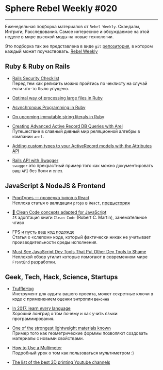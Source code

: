 # Sphere Rebel Weekly #020
----

Еженедельная подборка материалов от `Rebel Weekly`. Скандалы, Интриги, Расследования.
Самое интересное и обсуждаемое на этой неделе в мире высокой моды на новые технологии.

Это подборка так же представлена в виде `git` [репозитория](https://github.com/SphereSoftware/weekly), в котором каждый может
поучаствовать. [Rebel Weekly](https://github.com/SphereSoftware/weekly)

## Ruby & Ruby on Rails

* [Rails Security Checklist](https://github.com/eliotsykes/rails-security-checklist)<br/>
Перед тем как релизить можно пройтись по чеклисту на случай если что-то было упущено.

* [Optimal way of processing large files in Ruby](https://felipeelias.github.io/ruby/2017/01/02/fast-file-processing-ruby.html)

* [Asynchronous Programming in Ruby](https://medium.com/@gauravbasti2006/async-mongo-queries-in-ruby-96a31b48b8f3#.jaa5b8ab5)

* [On upcoming immutable string literals in Ruby](http://blog.arkency.com/2017/01/on-upcoming-immutable-string-literals-in-ruby/)

* [Creating Advanced Active Record DB Queries with Arel](https://blog.codeship.com/creating-advanced-active-record-db-queries-arel/)<br/>
Путешествие в славный дивный мир реляционной алгебры в компании `arel`.

* [Adding custom types to your ActiveRecord models with the Attributes API](https://christoph.luppri.ch/articles/2017/01/07/adding-custom-types-to-your-activerecord-models-with-the-attributes-api/)

* [Rails API with Swagger](https://www.sitepoint.com/do-the-right-thing-and-document-your-rails-api-with-swagger/)<br/>
`swagger` это прекрастный пример того как можно документировать ваш `API` без боли и слез.

## JavaScript & NodeJS & Frontend

* [PropTypes — проверка типов в React](https://habrahabr.ru/post/319358/)<br/>
Неплоха статья о валидации `props` в `React`, [предыстория](https://habrahabr.ru/post/319270/)

* [🛁 Clean Code concepts adapted for JavaScript](https://github.com/ryanmcdermott/clean-code-javascript)<br/>
`JS` адоптация книги `Clean Code` (Robert C. Martin), занемательное чтиво

* [FPS и пусть ваш код подожде](https://habrahabr.ru/post/319302/)<br/>
Статья о «слепом» коде, который фактически никак не учитывает производительности среды исполнения.

* [Must See JavaScript Dev Tools That Put Other Dev Tools to Shame](https://medium.com/javascript-scene/must-see-javascript-dev-tools-that-put-other-dev-tools-to-shame-aca6d3e3d925#.nrhm7o8oh)<br/>
Неплохой обзор утилит которые помогают в современном мире `FrontEnd` разработки.

## Geek, Tech, Hack, Science, Startups

* [TruffleHog](https://tproger.ru/news/trufflehog/)<br/>
Инструмент для аудита вашего проекта, может секретные ключи в коде с применением оценки энтропии `Шенонна`

* [In 2017, learn *every* language](https://blog.bradfieldcs.com/in-2017-learn-every-language-59b11f68eee#.fwkrsrfmu)<br/>
Хороший лонгрид о том почему и как учить языки программирования.

* [One of the strongest lightweight materials known](https://www.youtube.com/watch?v=VIcZdc42F0g)<br/>
Пример того как геометрические форммы позволяют создовать материалы с новыми свойствами.

* [How to Use a Multimeter](https://www.youtube.com/watch?v=SLkPtmnglOI)<br/>
Подробный урок о том как пользоваться мультиметром :)

* [The list of the best 3D printing Youtube channels](http://www.aniwaa.com/blog/the-ultimate-list-of-the-best-3d-printing-youtube-channels/)
